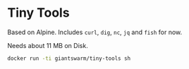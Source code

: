 # Tiny Tools

Based on Alpine. Includes `curl`, `dig`, `nc`, `jq` and `fish` for now.

Needs about 11 MB on Disk.

```bash
docker run -ti giantswarm/tiny-tools sh
```
